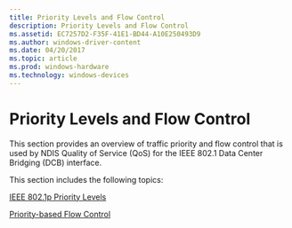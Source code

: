 ```yaml
---
title: Priority Levels and Flow Control
description: Priority Levels and Flow Control
ms.assetid: EC7257D2-F35F-41E1-BD44-A10E250493D9
ms.author: windows-driver-content
ms.date: 04/20/2017
ms.topic: article
ms.prod: windows-hardware
ms.technology: windows-devices
---
```


# Priority Levels and Flow Control


This section provides an overview of traffic priority and flow control that is used by NDIS Quality of Service (QoS) for the IEEE 802.1 Data Center Bridging (DCB) interface.

This section includes the following topics:

[IEEE 802.1p Priority Levels](ieee-802-1p-priority-levels.md)

[Priority-based Flow Control](priority-based-flow-control--pfc.md)

 

 





